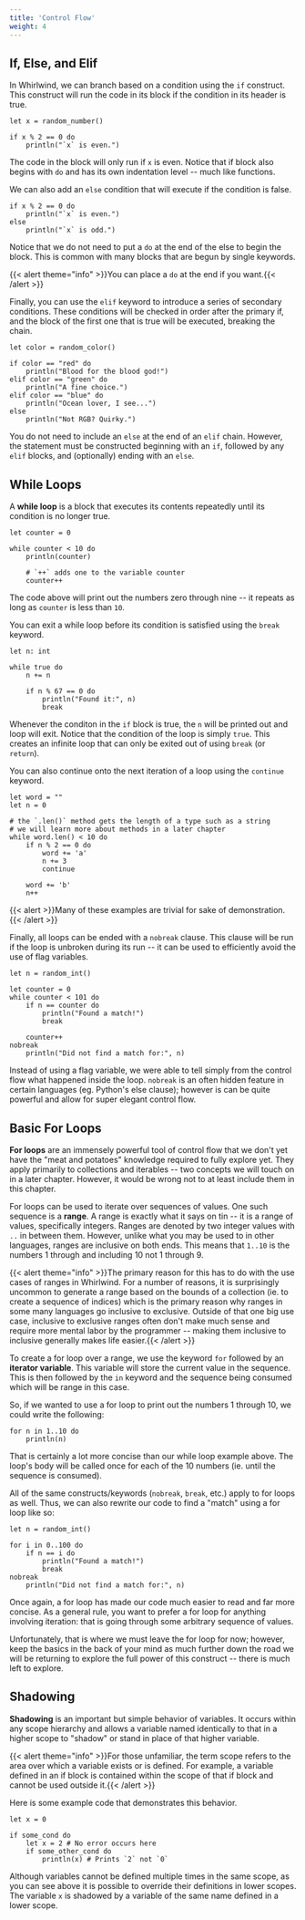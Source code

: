 ```yaml
---
title: 'Control Flow'
weight: 4
---
```


## If, Else, and Elif

In Whirlwind, we can branch based on a condition using the `if` construct.
This construct will run the code in its block if the condition in its header
is true.

    let x = random_number()

    if x % 2 == 0 do
        println("`x` is even.")

The code in the block will only run if `x` is even.  Notice that if block
also begins with `do` and has its own indentation level -- much
like functions.

We can also add an `else` condition that will execute if the condition
is false.

    if x % 2 == 0 do
        println("`x` is even.")
    else
        println("`x` is odd.")

Notice that we do not need to put a `do` at the end of the else to begin the block.
This is common with many blocks that are begun by single keywords.  

{{< alert theme="info" >}}You can place a `do` at the end if you want.{{< /alert >}}

Finally, you can use the `elif` keyword to introduce a series of secondary conditions.
These conditions will be checked in order after the primary if, and the block of
the first one that is true will be executed, breaking the chain.

    let color = random_color()

    if color == "red" do
        println("Blood for the blood god!")
    elif color == "green" do
        println("A fine choice.")
    elif color == "blue" do
        println("Ocean lover, I see...")
    else
        println("Not RGB? Quirky.")

You do not need to include an `else` at the end of an `elif` chain.  However, the
statement must be constructed beginning with an `if`, followed by any `elif` blocks,
and (optionally) ending with an `else`.

## While Loops

A **while loop** is a block that executes its contents repeatedly until its condition
is no longer true.  

    let counter = 0

    while counter < 10 do
        println(counter)

        # `++` adds one to the variable counter
        counter++

The code above will print out the numbers zero through nine -- it repeats as long as
`counter` is less than `10`.  

You can exit a while loop before its condition is satisfied using the `break` keyword.

    let n: int

    while true do
        n += n

        if n % 67 == 0 do
            println("Found it:", n)
            break

Whenever the conditon in the `if` block is true, the `n` will be printed out and loop
will exit.  Notice that the condition of the loop is simply `true`.  This creates an
infinite loop that can only be exited out of using `break` (or `return`).

You can also continue onto the next iteration of a loop using the `continue` keyword.

    let word = ""
    let n = 0

    # the `.len()` method gets the length of a type such as a string
    # we will learn more about methods in a later chapter
    while word.len() < 10 do
        if n % 2 == 0 do
            word += 'a'
            n += 3
            continue

        word += 'b'
        n++

{{< alert >}}Many of these examples are trivial for sake of demonstration.{{< /alert >}}

Finally, all loops can be ended with a `nobreak` clause.  This clause will be run if the
loop is unbroken during its run -- it can be used to efficiently avoid the use of flag
variables.

    let n = random_int()

    let counter = 0
    while counter < 101 do
        if n == counter do
            println("Found a match!")
            break

        counter++
    nobreak
        println("Did not find a match for:", n)

Instead of using a flag variable, we were able to tell simply from the control flow what
happened inside the loop.  `nobreak` is an often hidden feature in certain languages
(eg. Python's else clause); however is can be quite powerful and allow for super elegant
control flow.

## Basic For Loops

**For loops** are an immensely powerful tool of control flow that we don't yet have the "meat
and potatoes" knowledge required to fully explore yet.  They apply primarily to collections
and iterables -- two concepts we will touch on in a later chapter.  However, it would be
wrong not to at least include them in this chapter.

For loops can be used to iterate over sequences of values.  One such sequence is a **range**.
A range is exactly what it says on tin -- it is a range of values, specifically integers.
Ranges are denoted by two integer values with `..` in between them.  However, unlike what
you may be used to in other languages, ranges are inclusive on both ends.  This means that
`1..10` is the numbers 1 through and including 10 not 1 through 9. 

{{< alert theme="info" >}}The primary reason for this has to do with the use cases of ranges
in Whirlwind.  For a number of reasons, it is surprisingly uncommon to generate a range based
on the bounds of a collection (ie. to create a sequence of indices) which is the primary reason
why ranges in some many languages go inclusive to exclusive.  Outside of that one big use case,
inclusive to exclusive ranges often don't make much sense and require more mental labor by the
programmer -- making them inclusive to inclusive generally makes life easier.{{< /alert >}}

To create a for loop over a range, we use the keyword `for` followed by an **iterator variable**.
This variable will store the current value in the sequence.  This is then followed by the `in`
keyword and the sequence being consumed which will be range in this case. 

So, if we wanted to use a for loop to print out the numbers 1 through 10, we could write the following:

    for n in 1..10 do
        println(n)

That is certainly a lot more concise than our while loop example above.  The loop's body will
be called once for each of the 10 numbers (ie. until the sequence is consumed).

All of the same constructs/keywords (`nobreak`, `break`, etc.) apply to for loops as well.
Thus, we can also rewrite our code to find a "match" using a for loop like so:

    let n = random_int()

    for i in 0..100 do
        if n == i do
            println("Found a match!")
            break
    nobreak
        println("Did not find a match for:", n)

Once again, a for loop has made our code much easier to read and far more concise.  As a general
rule, you want to prefer a for loop for anything involving iteration: that is going through some
arbitrary sequence of values.

Unfortunately, that is where we must leave the for loop for now; however, keep the basics in the
back of your mind as much further down the road we will be returning to explore the full power
of this construct -- there is much left to explore.

## Shadowing

**Shadowing** is an important but simple behavior of variables.  It occurs within any scope hierarchy
and allows a variable named identically to that in a higher scope to "shadow" or stand in place
of that higher variable.

{{< alert theme="info" >}}For those unfamiliar, the term scope refers to the area over which a variable
exists or is defined.  For example, a variable defined in an if block is contained within the scope
of that if block and cannot be used outside it.{{< /alert >}}

Here is some example code that demonstrates this behavior.

    let x = 0

    if some_cond do
        let x = 2 # No error occurs here
        if some_other_cond do
            println(x) # Prints `2` not `0`

Although variables cannot be defined multiple times in the same scope, as you can see above it is
possible to override their definitions in lower scopes.  The variable `x` is shadowed by a variable
of the same name defined in a lower scope.